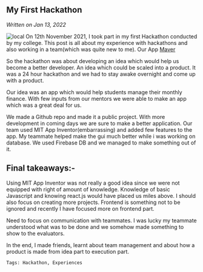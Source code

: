 ## My First Hackathon

*Written on Jan 13, 2022*

![local](/articleimages/hackathon.png)
On 12th November 2021, I took part in my first Hackathon conducted by my college. This post is all about my experience with hackathons and also working in a team(which was quite new to me).
Our App [Maver](https://github.com/theyashwanthsai/Maver-inGENIUS)

So the hackathon was about developing an idea which would help us become a better developer. An idea which could be scaled into a product. It was a 24 hour hackathon and we had to stay awake overnight and come up with a product.

Our idea was an app which would help students manage their monthly finance. With few inputs from our mentors we were able to make an app which was a great deal for us.

We made a Github repo and made it a public project. With more development in coming days we are sure to make a better application. Our team used MIT App Inventor(embarrassing) and added few features to the app. My teammate helped make the gui much better while i was working on database. We used Firebase DB and we managed to make something out of it.

## Final takeaways:-

Using MIT App Inventor was not really a good idea since we were not equipped with right of amount of knowledge. Knowledge of basic Javascript and knowing react.js would have placed us miles above. I should also focus on creating more projects.
Frontend is something not to be ignored and recently I have focused more on frontend part.

Need to focus on communication with teammates. I was lucky my teammate understood what was to be done and we somehow made something to show to the evaluators.

In the end, I made friends, learnt about team management and about how a product is made from idea part to execution part.

`Tags: Hackathon, Experiences`